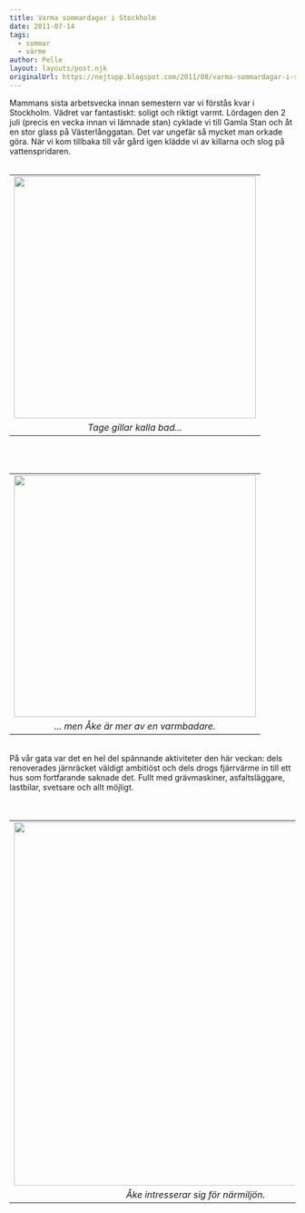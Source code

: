 ```yaml
---
title: Varma sommardagar i Stockholm
date: 2011-07-14
tags: 
  - sommar
  - värme	
author: Pelle
layout: layouts/post.njk
originalUrl: https://nejtupp.blogspot.com/2011/08/varma-sommardagar-i-stockholm.html
---
```


Mammans sista arbetsvecka innan semestern var vi förstås kvar i Stockholm. Vädret var fantastiskt: soligt och riktigt varmt. Lördagen den 2 juli (precis en vecka innan vi lämnade stan) cyklade vi till Gamla Stan och åt en stor glass på Västerlånggatan. Det var ungefär så mycket man orkade göra. När vi kom tillbaka till vår gård igen klädde vi av killarna och slog på vattenspridaren.
<br><br>

<table align="center" cellpadding="0" cellspacing="0" class="tr-caption-container" style="margin-left: auto; margin-right: auto; text-align: center;"><tbody><tr><td style="text-align: center;"> <img src="../../../img/2011/07/Hornstull-_MG_0957.jpg" width="426"></td></tr><tr><td class="tr-caption" style="text-align: center;"><i>Tage gillar kalla bad...</i></td></tr></tbody></table><br><br><table align="center" cellpadding="0" cellspacing="0" class="tr-caption-container" style="margin-left: auto; margin-right: auto; text-align: center;"><tbody><tr><td style="text-align: center;"> <img src="../../../img/2011/07/Hornstull-_MG_0974.jpg" width="426"></td></tr><tr><td class="tr-caption" style="text-align: center;"><i>... men Åke är mer av en varmbadare.</i></td></tr></tbody></table><br><div style="margin-bottom: 0px; margin-left: 0px; margin-right: 0px; margin-top: 0px;">På vår gata var det en hel del spännande aktiviteter den här veckan: dels renoverades järnräcket väldigt ambitiöst och dels drogs fjärrvärme in till ett hus som fortfarande saknade det. Fullt med grävmaskiner, asfaltsläggare, lastbilar, svetsare och allt möjligt.</div><div style="margin-bottom: 0px; margin-left: 0px; margin-right: 0px; margin-top: 0px;"><br></div><br><table align="center" cellpadding="0" cellspacing="0" class="tr-caption-container" style="margin-left: auto; margin-right: auto; text-align: center;"><tbody><tr><td style="text-align: center;"> <img src="../../../img/2011/07/Hornstull-_MG_0982.jpg" width="640"></td></tr><tr><td class="tr-caption" style="text-align: center;"><i>Åke intresserar sig för närmiljön.</i></td></tr></tbody></table>
